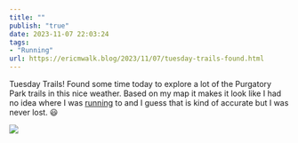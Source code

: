 ```yaml
---
title: ""
publish: "true"
date: 2023-11-07 22:03:24
tags:
- "Running"
url: https://ericmwalk.blog/2023/11/07/tuesday-trails-found.html
---
```

Tuesday Trails! Found some time today to explore a lot of the Purgatory Park trails in this nice weather. Based on my map it makes it look like I had no idea where I was [running](https://strava.com/activities/10177692815) to and I guess that is kind of accurate but I was never lost. 😃

![](https://ericmwalk.blog/uploads/2023/092ed72a-d22a-449b-8864-c0e618058eb0.jpg)
